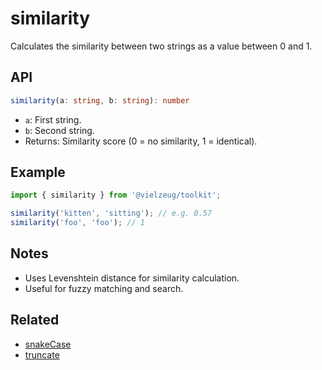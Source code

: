 # similarity

Calculates the similarity between two strings as a value between 0 and 1.

## API

```ts
similarity(a: string, b: string): number
```

- `a`: First string.
- `b`: Second string.
- Returns: Similarity score (0 = no similarity, 1 = identical).

## Example

```ts
import { similarity } from '@vielzeug/toolkit';

similarity('kitten', 'sitting'); // e.g. 0.57
similarity('foo', 'foo'); // 1
```

## Notes

- Uses Levenshtein distance for similarity calculation.
- Useful for fuzzy matching and search.

## Related

- [snakeCase](./snakeCase.md)
- [truncate](./truncate.md)
